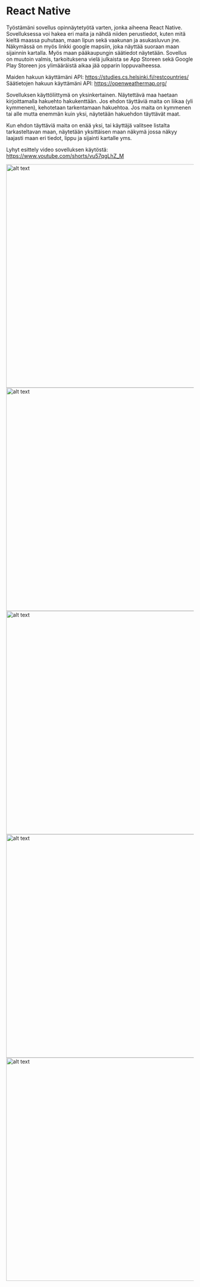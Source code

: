 # React Native

Työstämäni sovellus opinnäytetyötä varten, jonka aiheena React Native. Sovelluksessa voi hakea eri maita ja nähdä niiden perustiedot, kuten mitä kieltä maassa puhutaan, maan lipun sekä vaakunan ja asukasluvun jne. Näkymässä on myös linkki google mapsiin, joka näyttää suoraan maan sijainnin kartalla. Myös maan pääkaupungin säätiedot näytetään. Sovellus on muutoin valmis, tarkoituksena vielä julkaista se App Storeen sekä Google Play Storeen jos ylimääräistä aikaa jää opparin loppuvaiheessa.

Maiden hakuun käyttämäni API: https://studies.cs.helsinki.fi/restcountries/
Säätietojen hakuun käyttämäni API: https://openweathermap.org/

Sovelluksen käyttöliittymä on yksinkertainen.
Näytettävä maa haetaan kirjoittamalla hakuehto hakukenttään.
Jos ehdon täyttäviä maita on liikaa (yli kymmenen), kehotetaan tarkentamaan hakuehtoa.
Jos maita on kymmenen tai alle mutta enemmän kuin yksi, näytetään hakuehdon täyttävät maat.

Kun ehdon täyttäviä maita on enää yksi, tai käyttäjä valitsee listalta tarkasteltavan maan, näytetään yksittäisen maan näkymä jossa näkyy laajasti maan eri tiedot, lippu ja sijainti kartalle yms.

Lyhyt esittely video sovelluksen käytöstä: https://www.youtube.com/shorts/vu57qgLhZ_M

<img src="kuva1.jpeg" alt="alt text" width="600"/>
<img src="kuva2.jpeg" alt="alt text" width="600"/>
<img src="3kuva.jpeg" alt="alt text" width="600"/>
<img src="kuva4.jpeg" alt="alt text" width="600"/>
<img src="kuva5.jpeg" alt="alt text" width="600"/>
